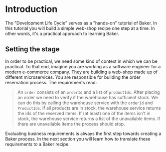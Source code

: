 # Introduction

The "Development Life Cycle" serves as a "hands-on" tutorial of Baker. In this tutorial you will build a simple web-shop 
recipe one step at a time. In other words, it's a practical approach to learning Baker.

## Setting the stage
In order to be practical, we need some kind of context in which we can be practical. To that end, imagine you are working
as a software engineer for a modern e-commerce company. They are building a web-shop made up of different microservices. 
You are responsible for building the order reservation process. The requirements read:

> An `order` consists of an `orderId` and a list of `productIds`. After placing an order we need to verify if the
> warehouse has sufficient stock. We can do this by calling the warehouse service with the `orderId` and `ProductIds`.
> If all products are in stock, the warehouse service returns the ids of the reserved items. If (at least) one of the
> items isn't in stock, the warehouse service returns a list of the unavailable items. If there are unavailable items
> the process should stop.

Evaluating business requirements is always the first step towards creating a Baker process. In the next section you
will learn how to translate these requirements to a Baker recipe.
